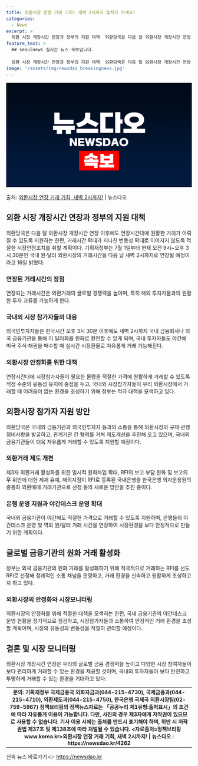 ```yaml
---
title: 외환시장 연장 거래 기회! 새벽 2시까지 놓치지 마세요!
categories:
  - News
excerpt: >
  외환 시장 개장시간 연장과 정부의 지원 대책  외환당국은 다음 달 외환시장 개장시간 연장 이후에도 연장시간대…
feature_text: >
  ## seoulnews 실시간 뉴스 속보입니다.

  외환 시장 개장시간 연장과 정부의 지원 대책  외환당국은 다음 달 외환시장 개장시간 연장 이후에도 연장시간대…
image: '/assets/img/newsdao_breakingnews.jpg'
---
```


![뉴스다오 속보](/assets/img/newsdao_breakingnews.jpg)

<p>출처: <a href="https://newsdao.kr/4262" rel="dofollow">외환시장 연장 거래 기회, 새벽 2시까지!</a> | 뉴스다오</p>

<h2 data-ke-size="size26">외환 시장 개장시간 연장과 정부의 지원 대책</h2>
<p data-ke-size="size16">외환당국은 다음 달 외환시장 개장시간 연장 이후에도 연장시간대에 원활한 거래가 이뤄질 수 있도록 지원하는 한편, 거래시간 확대가 지나친 변동성 확대로 이어지지 않도록 적절한 시장안정조치를 취할 계획이다. 기획재정부는 7월 1일부터 현재 오전 9시~오후 3시 30분인 국내 원·달러 외환시장의 거래시간을 다음 날 새벽 2시까지로 연장될 예정이라고 16일 밝혔다.</p>

<h3>연장된 거래시간의 장점</h3>
<p data-ke-size="size16">연장되는 거래시간은 외환거래의 글로벌 경쟁력을 높이며, 특히 해외 투자자들과의 원활한 투자 교류를 가능하게 한다.</p>

<h3>국내외 시장 참가자들의 대응</h3>
<p data-ke-size="size16">외국인투자자들은 한국시간 오후 3시 30분 이후에도 새벽 2시까지 국내 금융회사나 외국 금융기관을 통해 미 달러화를 원화로 환전할 수 있게 되며, 국내 투자자들도 야간에 미국 주식·채권을 매수할 때 실시간 시장환율로 자유롭게 거래 가능해진다.</p>

<h3>외환시장 안정화를 위한 대책</h3>
<p data-ke-size="size16">연장시간대에 시장참가자들이 필요한 물량을 적절한 가격에 원활하게 거래할 수 있도록 적정 수준의 유동성 유지에 중점을 두고, 국내외 시장참가자들이 우리 외환시장에서 거래할 때 어려움이 없는 환경을 조성하기 위해 정부는 적극 대책을 모색하고 있다.</p>

<h2 data-ke-size="size26">외환시장 참가자 지원 방안</h2>
<p data-ke-size="size16">외환당국은 국내외 금융기관과 외국인투자자 등과의 소통을 통해 외환시장의 규제·관행 정비사항을 발굴하고, 관계기관 간 협의를 거쳐 제도개선을 추진해 오고 있으며, 국내외 금융기관들이 더욱 자유롭게 거래할 수 있도록 지원할 예정이다.</p>

<h3>외환거래 제도 개편</h3>
<p data-ke-size="size16">제3자 외환거래 활성화를 위한 일시적 원화차입 확대, RFI의 보고 부담 완화 및 보고의무 위반에 대한 제재 유예, 해외지점이 RFI로 등록된 국내은행을 한국은행 외자운용원의 종통화 외환매매 거래기관으로 선정 등의 새로운 방안을 추진 중이다.</p>

<h3>은행 운영 지원과 야간데스크 운영 확대</h3>
<p data-ke-size="size16">국내외 금융기관이 야간에도 적절한 가격으로 거래할 수 있도록 지원하며, 은행들의 야간데스크 운영 및 역외 원/달러 거래 시간을 연장하여 시장환경을 보다 안정적으로 만들기 위한 계획이다.</p>

<h2 data-ke-size="size26">글로벌 금융기관의 원화 거래 활성화</h2>
<p data-ke-size="size16">정부는 외국 금융기관의 원화 거래를 활성화하기 위해 적극적으로 거래하는 RFI를 선도 RFI로 선정해 정례적인 소통 채널을 운영하고, 거래 환경을 신속하고 원활하게 조성하고자 하고 있다.</p>

<h3>외환시장의 안정화와 시장모니터링</h3>
<p data-ke-size="size16">외환시장의 안정화를 위해 적절한 대책을 모색하는 한편, 국내 금융기관의 야간데스크 운영 현황을 정기적으로 점검하고, 시장참가자들과 소통하여 안정적인 거래 환경을 조성할 계획이며, 시장의 유동성과 변동성을 적절히 관리할 예정이다.</p>

<h2 data-ke-size="size26">결론 및 시장 모니터링</h2>
<p data-ke-size="size16">외환시장 개장시간 연장은 우리의 글로벌 금융 경쟁력을 높이고 다양한 시장 참여자들이 보다 편리하게 거래할 수 있는 환경을 제공할 것이며, 국내외 투자자들이 보다 안전하고 투명하게 거래할 수 있는 환경을 기대하고 있다.</p>

<table>
  <tr>
    <td style="text-align: center; height: 17px;"><b>문의: 기획재정부 국제금융국 외화자금과(044-215-4730), 국제금융과(044-215-4710), 외환제도과(044-215-4750), 한국은행 국제국 외환시장팀(02-759-5967) 정책브리핑의 정책뉴스자료는 「공공누리 제1유형:출처표시」의 조건에 따라 자유롭게 이용이 가능합니다. 다만, 사진의 경우 제3자에게 저작권이 있으므로 사용할 수 없습니다. 기사 이용 시에는 출처를 반드시 표기해야 하며, 위반 시 저작권법 제37조 및 제138조에 따라 처벌될 수 있습니다. <자료출처=정책브리핑 www.korea.kr>외환시장 연장 거래 기회, 새벽 2시까지! | 뉴스다오  : https://newsdao.kr/4262</b></td>
  </tr>
</table> 

신속 뉴스 바로가기 👉 <a href="https://newsdao.kr" rel="dofollow">https://newsdao.kr</a>


